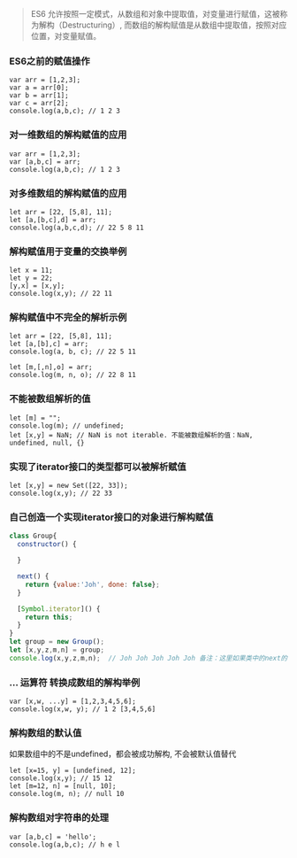 > ES6 允许按照一定模式，从数组和对象中提取值，对变量进行赋值，这被称为解构（Destructuring）, 而数组的解构赋值是从数组中提取值，按照对应位置，对变量赋值。

### ES6之前的赋值操作

```
var arr = [1,2,3];
var a = arr[0];
var b = arr[1];
var c = arr[2];
console.log(a,b,c); // 1 2 3
```

### 对一维数组的解构赋值的应用

```
var arr = [1,2,3];
var [a,b,c] = arr;
console.log(a,b,c); // 1 2 3
```

### 对多维数组的解构赋值的应用

```
let arr = [22, [5,8], 11];
let [a,[b,c],d] = arr;
console.log(a,b,c,d); // 22 5 8 11
```

### 解构赋值用于变量的交换举例

```
let x = 11;
let y = 22;
[y,x] = [x,y];
console.log(x,y); // 22 11
```

### 解构赋值中不完全的解析示例

```
let arr = [22, [5,8], 11];
let [a,[b],c] = arr;
console.log(a, b, c); // 22 5 11

let [m,[,n],o] = arr;
console.log(m, n, o); // 22 8 11
```

### 不能被数组解析的值

```
let [m] = "";
console.log(m); // undefined;
let [x,y] = NaN; // NaN is not iterable. 不能被数组解析的值：NaN, undefined, null, {}
```

### 实现了iterator接口的类型都可以被解析赋值

```
let [x,y] = new Set([22, 33]);
console.log(x,y); // 22 33
```

### 自己创造一个实现iterator接口的对象进行解构赋值

```javascript
class Group{
  constructor() {

  }

  next() {
    return {value:'Joh', done: false};
  }

  [Symbol.iterator]() {
    return this;
  }
}
let group = new Group();
let [x,y,z,m,n] = group;
console.log(x,y,z,m,n);  // Joh Joh Joh Joh Joh 备注：这里如果类中的next的done为true，那么全为undefined
```

### ... 运算符 转换成数组的解构举例

```
var [x,w, ...y] = [1,2,3,4,5,6];
console.log(x,w, y); // 1 2 [3,4,5,6]
```

### 解构数组的默认值

如果数组中的不是undefined，都会被成功解构, 不会被默认值替代

```
let [x=15, y] = [undefined, 12];
console.log(x,y); // 15 12
let [m=12, n] = [null, 10];
console.log(m, n); // null 10
```

### 解构数组对字符串的处理

```
var [a,b,c] = 'hello';
console.log(a,b,c); // h e l
```
